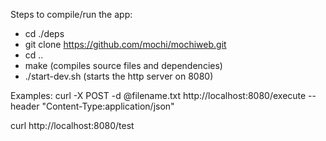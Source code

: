 Steps to compile/run the app:
 - cd ./deps
 - git clone https://github.com/mochi/mochiweb.git
 - cd ..
 - make (compiles source files and dependencies)
 - ./start-dev.sh (starts the http server on 8080)
 
Examples:
curl -X POST -d @filename.txt http://localhost:8080/execute --header "Content-Type:application/json"

curl http://localhost:8080/test
